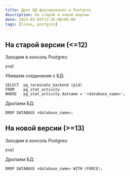 ```yaml
---
title: Дроп БД форсированно в Postgres
description: На старой и новой версии
date: 2023-03-03T13:26:00+05:00
tags: [linux, postgres]
---
```

## На старой версии (<=12)
Заходим в консоль Postgres:
```
psql
```

Убиваем соединения с БД:
```
SELECT	pg_terminate_backend (pid)
FROM	pg_stat_activity
WHERE	pg_stat_activity.datname = '<database_name>';
```

Дропаем БД:
```
DROP DATABASE <database_name>;
```

## На новой версии (>=13)
Заходим в консоль Postgres:
```
psql
```

Дропаем БД:
```
DROP DATABASE <database_name> WITH (FORCE);
```
